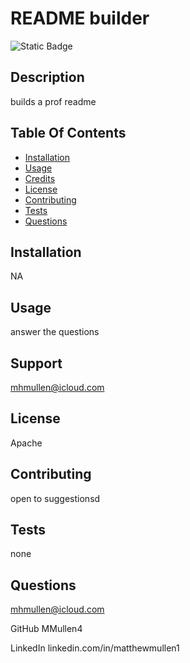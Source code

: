# README builder
  ![Static Badge](https://img.shields.io/badge/License-Apache-brightgreen)

## Description
builds a prof readme  

## Table Of Contents
- [Installation](#installation)
- [Usage](#usage)
- [Credits](#credits)
- [License](#license)
- [Contributing](#contributing)
- [Tests](#tests)
- [Questions](#questions)

## Installation
NA

## Usage
answer the questions

## Support
mhmullen@icloud.com

## License
Apache

## Contributing
open to suggestionsd

## Tests
none

## Questions
mhmullen@icloud.com

GitHub
MMullen4

LinkedIn
linkedin.com/in/matthewmullen1